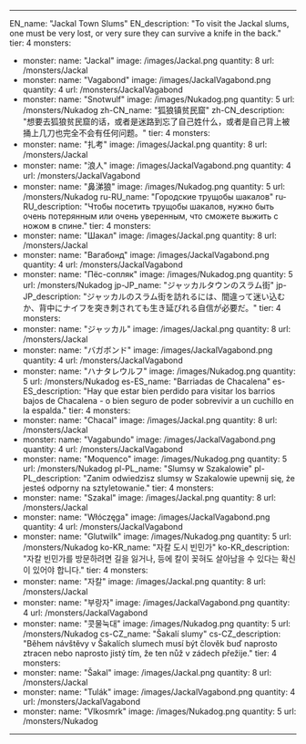 ---

EN_name: "Jackal Town Slums"
EN_description: "To visit the Jackal slums, one must be very lost, or very sure they can survive a knife in the back."
tier: 4
monsters:
  - monster:
    name: "Jackal"
    image: /images/Jackal.png
    quantity: 8
    url: /monsters/Jackal
  - monster:
    name: "Vagabond"
    image: /images/JackalVagabond.png
    quantity: 4
    url: /monsters/JackalVagabond
  - monster:
    name: "Snotwulf"
    image: /images/Nukadog.png
    quantity: 5
    url: /monsters/Nukadog
zh-CN_name: "狐狼镇贫民窟"
zh-CN_description: "想要去狐狼贫民窟的话，或者是迷路到忘了自己姓什么，或者是自己背上被捅上几刀也完全不会有任何问题。"
tier: 4
monsters:
  - monster:
    name: "扎考"
    image: /images/Jackal.png
    quantity: 8
    url: /monsters/Jackal
  - monster:
    name: "浪人"
    image: /images/JackalVagabond.png
    quantity: 4
    url: /monsters/JackalVagabond
  - monster:
    name: "鼻涕狼"
    image: /images/Nukadog.png
    quantity: 5
    url: /monsters/Nukadog
ru-RU_name: "Городские трущобы шакалов"
ru-RU_description: "Чтобы посетить трущобы шакалов, нужно быть очень потерянным или очень уверенным, что сможете выжить с ножом в спине."
tier: 4
monsters:
  - monster:
    name: "Шакал"
    image: /images/Jackal.png
    quantity: 8
    url: /monsters/Jackal
  - monster:
    name: "Вагабонд"
    image: /images/JackalVagabond.png
    quantity: 4
    url: /monsters/JackalVagabond
  - monster:
    name: "Пёс-сопляк"
    image: /images/Nukadog.png
    quantity: 5
    url: /monsters/Nukadog
jp-JP_name: "ジャッカルタウンのスラム街"
jp-JP_description: "ジャッカルのスラム街を訪れるには、間違って迷い込むか、背中にナイフを突き刺されても生き延びれる自信が必要だ。"
tier: 4
monsters:
  - monster:
    name: "ジャッカル"
    image: /images/Jackal.png
    quantity: 8
    url: /monsters/Jackal
  - monster:
    name: "バガボンド"
    image: /images/JackalVagabond.png
    quantity: 4
    url: /monsters/JackalVagabond
  - monster:
    name: "ハナタレウルフ"
    image: /images/Nukadog.png
    quantity: 5
    url: /monsters/Nukadog
es-ES_name: "Barriadas de Chacalena"
es-ES_description: "Hay que estar bien perdido para visitar los barrios bajos de Chacalena - o bien seguro de poder sobrevivir a un cuchillo en la espalda."
tier: 4
monsters:
  - monster:
    name: "Chacal"
    image: /images/Jackal.png
    quantity: 8
    url: /monsters/Jackal
  - monster:
    name: "Vagabundo"
    image: /images/JackalVagabond.png
    quantity: 4
    url: /monsters/JackalVagabond
  - monster:
    name: "Moquenco"
    image: /images/Nukadog.png
    quantity: 5
    url: /monsters/Nukadog
pl-PL_name: "Slumsy w Szakalowie"
pl-PL_description: "Zanim odwiedzisz slumsy w Szakalowie upewnij się, że jesteś odporny na sztyletowanie."
tier: 4
monsters:
  - monster:
    name: "Szakal"
    image: /images/Jackal.png
    quantity: 8
    url: /monsters/Jackal
  - monster:
    name: "Włóczęga"
    image: /images/JackalVagabond.png
    quantity: 4
    url: /monsters/JackalVagabond
  - monster:
    name: "Glutwilk"
    image: /images/Nukadog.png
    quantity: 5
    url: /monsters/Nukadog
ko-KR_name: "자칼 도시 빈민가"
ko-KR_description: "자칼 빈민가를 방문하려면 길을 잃거나, 등에 칼이 꽂혀도 살아남을 수 있다는 확신이 있어야 합니다."
tier: 4
monsters:
  - monster:
    name: "자칼"
    image: /images/Jackal.png
    quantity: 8
    url: /monsters/Jackal
  - monster:
    name: "부랑자"
    image: /images/JackalVagabond.png
    quantity: 4
    url: /monsters/JackalVagabond
  - monster:
    name: "콧물눅대"
    image: /images/Nukadog.png
    quantity: 5
    url: /monsters/Nukadog
cs-CZ_name: "Šakalí slumy"
cs-CZ_description: "Během návštěvy v Šakalích slumech musí být člověk buď naprosto ztracen nebo naprosto jistý tím, že ten nůž v zádech přežije."
tier: 4
monsters:
  - monster:
    name: "Šakal"
    image: /images/Jackal.png
    quantity: 8
    url: /monsters/Jackal
  - monster:
    name: "Tulák"
    image: /images/JackalVagabond.png
    quantity: 4
    url: /monsters/JackalVagabond
  - monster:
    name: "Vlkosmrk"
    image: /images/Nukadog.png
    quantity: 5
    url: /monsters/Nukadog
---